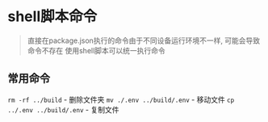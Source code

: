 # shell脚本命令
> 直接在package.json执行的命令由于不同设备运行环境不一样, 可能会导致命令不存在
> 使用shell脚本可以统一执行命令

## 常用命令

`rm -rf ../build` - 删除文件夹
`mv ./.env ../build/.env` - 移动文件
`cp ../.env ../build/.env` - 复制文件

